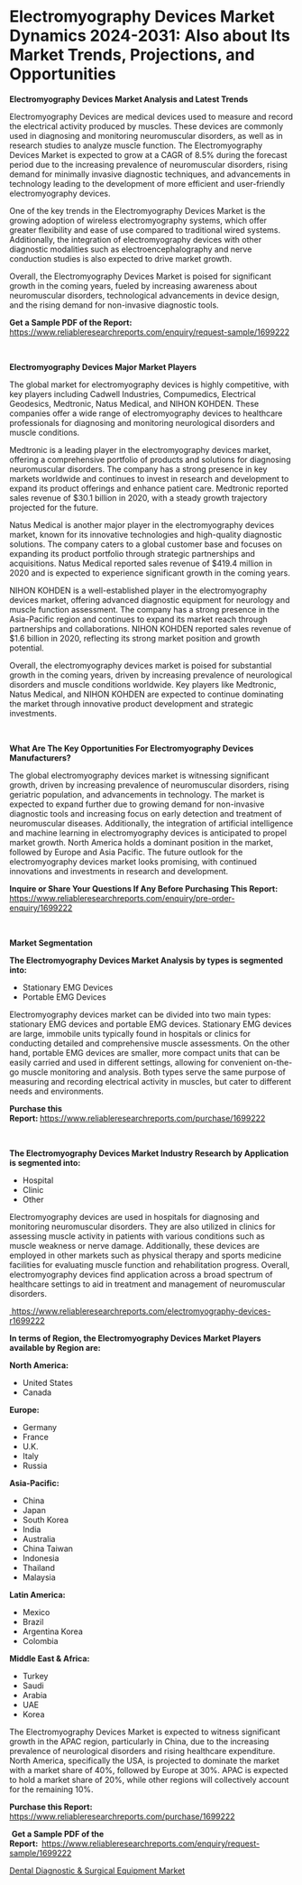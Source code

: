 <p><h1>Electromyography Devices Market Dynamics 2024-2031: Also about Its Market Trends, Projections, and Opportunities</h1></p><p><strong>Electromyography Devices Market Analysis and Latest Trends</strong></p>
<p><p>Electromyography Devices are medical devices used to measure and record the electrical activity produced by muscles. These devices are commonly used in diagnosing and monitoring neuromuscular disorders, as well as in research studies to analyze muscle function. The Electromyography Devices Market is expected to grow at a CAGR of 8.5% during the forecast period due to the increasing prevalence of neuromuscular disorders, rising demand for minimally invasive diagnostic techniques, and advancements in technology leading to the development of more efficient and user-friendly electromyography devices.</p><p>One of the key trends in the Electromyography Devices Market is the growing adoption of wireless electromyography systems, which offer greater flexibility and ease of use compared to traditional wired systems. Additionally, the integration of electromyography devices with other diagnostic modalities such as electroencephalography and nerve conduction studies is also expected to drive market growth.</p><p>Overall, the Electromyography Devices Market is poised for significant growth in the coming years, fueled by increasing awareness about neuromuscular disorders, technological advancements in device design, and the rising demand for non-invasive diagnostic tools.</p></p>
<p><strong>Get a Sample PDF of the Report:&nbsp;</strong> <a href="https://www.reliableresearchreports.com/enquiry/request-sample/1699222">https://www.reliableresearchreports.com/enquiry/request-sample/1699222</a></p>
<p>&nbsp;</p>
<p><strong>Electromyography Devices Major Market Players</strong></p>
<p><p>The global market for electromyography devices is highly competitive, with key players including Cadwell Industries, Compumedics, Electrical Geodesics, Medtronic, Natus Medical, and NIHON KOHDEN. These companies offer a wide range of electromyography devices to healthcare professionals for diagnosing and monitoring neurological disorders and muscle conditions.</p><p>Medtronic is a leading player in the electromyography devices market, offering a comprehensive portfolio of products and solutions for diagnosing neuromuscular disorders. The company has a strong presence in key markets worldwide and continues to invest in research and development to expand its product offerings and enhance patient care. Medtronic reported sales revenue of $30.1 billion in 2020, with a steady growth trajectory projected for the future.</p><p>Natus Medical is another major player in the electromyography devices market, known for its innovative technologies and high-quality diagnostic solutions. The company caters to a global customer base and focuses on expanding its product portfolio through strategic partnerships and acquisitions. Natus Medical reported sales revenue of $419.4 million in 2020 and is expected to experience significant growth in the coming years.</p><p>NIHON KOHDEN is a well-established player in the electromyography devices market, offering advanced diagnostic equipment for neurology and muscle function assessment. The company has a strong presence in the Asia-Pacific region and continues to expand its market reach through partnerships and collaborations. NIHON KOHDEN reported sales revenue of $1.6 billion in 2020, reflecting its strong market position and growth potential.</p><p>Overall, the electromyography devices market is poised for substantial growth in the coming years, driven by increasing prevalence of neurological disorders and muscle conditions worldwide. Key players like Medtronic, Natus Medical, and NIHON KOHDEN are expected to continue dominating the market through innovative product development and strategic investments.</p></p>
<p>&nbsp;</p>
<p><strong>What Are The Key Opportunities For Electromyography Devices Manufacturers?</strong></p>
<p><p>The global electromyography devices market is witnessing significant growth, driven by increasing prevalence of neuromuscular disorders, rising geriatric population, and advancements in technology. The market is expected to expand further due to growing demand for non-invasive diagnostic tools and increasing focus on early detection and treatment of neuromuscular diseases. Additionally, the integration of artificial intelligence and machine learning in electromyography devices is anticipated to propel market growth. North America holds a dominant position in the market, followed by Europe and Asia Pacific. The future outlook for the electromyography devices market looks promising, with continued innovations and investments in research and development.</p></p>
<p><strong>Inquire or Share Your Questions If Any Before Purchasing This Report:</strong> <a href="https://www.reliableresearchreports.com/enquiry/pre-order-enquiry/1699222">https://www.reliableresearchreports.com/enquiry/pre-order-enquiry/1699222</a></p>
<p>&nbsp;</p>
<p><strong>Market Segmentation</strong></p>
<p><strong>The Electromyography Devices Market Analysis by types is segmented into:</strong></p>
<p><ul><li>Stationary EMG Devices</li><li>Portable EMG Devices</li></ul></p>
<p><p>Electromyography devices market can be divided into two main types: stationary EMG devices and portable EMG devices. Stationary EMG devices are large, immobile units typically found in hospitals or clinics for conducting detailed and comprehensive muscle assessments. On the other hand, portable EMG devices are smaller, more compact units that can be easily carried and used in different settings, allowing for convenient on-the-go muscle monitoring and analysis. Both types serve the same purpose of measuring and recording electrical activity in muscles, but cater to different needs and environments.</p></p>
<p><strong>Purchase this Report:&nbsp;</strong><a href="https://www.reliableresearchreports.com/purchase/1699222">https://www.reliableresearchreports.com/purchase/1699222</a></p>
<p>&nbsp;</p>
<p><strong>The Electromyography Devices Market Industry Research by Application is segmented into:</strong></p>
<p><ul><li>Hospital</li><li>Clinic</li><li>Other</li></ul></p>
<p><p>Electromyography devices are used in hospitals for diagnosing and monitoring neuromuscular disorders. They are also utilized in clinics for assessing muscle activity in patients with various conditions such as muscle weakness or nerve damage. Additionally, these devices are employed in other markets such as physical therapy and sports medicine facilities for evaluating muscle function and rehabilitation progress. Overall, electromyography devices find application across a broad spectrum of healthcare settings to aid in treatment and management of neuromuscular disorders.</p></p>
<p><a href="https://www.reliableresearchreports.com/electromyography-devices-r1699222">&nbsp;https://www.reliableresearchreports.com/electromyography-devices-r1699222</a></p>
<p><strong>In terms of Region, the Electromyography Devices Market Players available by Region are:</strong></p>
<p>
    <p> <strong> North America: </strong>
        <ul>
            <li>United States</li>
            <li>Canada</li>
        </ul>
        </p> 
    <p> <strong> Europe: </strong>
        <ul>
            <li>Germany</li>
            <li>France</li>
            <li>U.K.</li>
            <li>Italy</li>
            <li>Russia</li>
        </ul>
        </p> 
    <p> <strong> Asia-Pacific: </strong>
        <ul>
            <li>China</li>
            <li>Japan</li>
            <li>South Korea</li>
            <li>India</li>
            <li>Australia</li>
            <li>China Taiwan</li>
            <li>Indonesia</li>
            <li>Thailand</li>
            <li>Malaysia</li>
        </ul>
        </p> 
    <p> <strong> Latin America: </strong>
        <ul>
            <li>Mexico</li>
            <li>Brazil</li>
            <li>Argentina Korea</li>
            <li>Colombia</li>
        </ul>
        </p> 
    <p> <strong> Middle East & Africa: </strong>
        <ul>
            <li>Turkey</li>
            <li>Saudi</li>
            <li>Arabia</li>
            <li>UAE</li>
            <li>Korea</li>
        </ul>
    </p>
    </p>
<p><p>The Electromyography Devices Market is expected to witness significant growth in the APAC region, particularly in China, due to the increasing prevalence of neurological disorders and rising healthcare expenditure. North America, specifically the USA, is projected to dominate the market with a market share of 40%, followed by Europe at 30%. APAC is expected to hold a market share of 20%, while other regions will collectively account for the remaining 10%.</p></p>
<p><strong>Purchase this Report: </strong><a href="https://www.reliableresearchreports.com/purchase/1699222">https://www.reliableresearchreports.com/purchase/1699222</a></p>
<p>&nbsp;<strong>Get a Sample PDF of the Report:&nbsp;&nbsp;</strong><a href="https://www.reliableresearchreports.com/enquiry/request-sample/1699222">https://www.reliableresearchreports.com/enquiry/request-sample/1699222</a></p>
<p><strong></strong></p>
<p><p><a href="https://github.com/lbird53714/Market-Research-Report-List-4/blob/main/dental-diagnostic-surgical-equipment-market.md">Dental Diagnostic & Surgical Equipment Market</a></p></p>